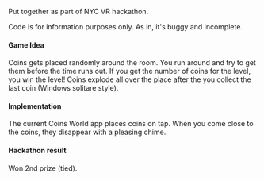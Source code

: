 Put together as part of NYC VR hackathon.

Code is for information purposes only. As in, it's buggy and incomplete.

#### Game Idea

Coins gets placed randomly around the room. You run around and try to get them before the time runs out. If you get the number of coins for the level, you win the level! Coins explode all over the place after the you collect the last coin (Windows solitare style).

#### Implementation

The current Coins World app places coins on tap. When you come close to the coins, they disappear with a pleasing chime.

#### Hackathon result

Won 2nd prize (tied).
